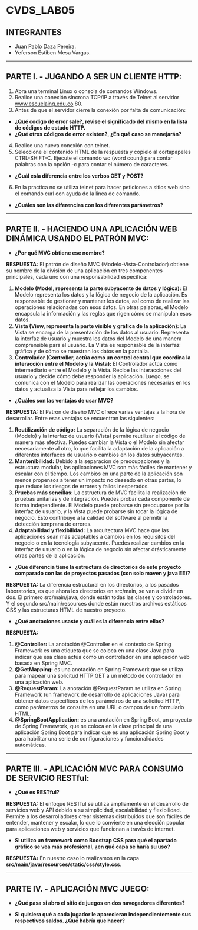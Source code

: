# CVDS_LAB05

## INTEGRANTES
- Juan Pablo Daza Pereira.
- Yeferson Estiben Mesa Vargas.
-------------------------------------
## PARTE I. - JUGANDO A SER UN CLIENTE HTTP:

1. Abra una terminal Linux o consola de comandos Windows.
2. Realice una conexión síncrona TCP/IP a través de Telnet al servidor www.escuelaing.edu.co 80.
3. Antes de que el servidor cierre la conexión por falta de comunicación:
- **¿Qué codigo de error sale?, revise el significado del mismo en la lista de códigos de estado HTTP.**
- **¿Qué otros códigos de error existen?, ¿En qué caso se manejarán?**
4. Realice una nueva conexión con telnet.
5. Seleccione el contenido HTML de la respuesta y copielo al cortapapeles CTRL-SHIFT-C. Ejecute el comando wc (word count) para contar palabras con la opción -c para contar el número de caracteres.
- **¿Cuál esla diferencia entre los verbos GET y POST?**
6. En la practica no se utiliza telnet para hacer peticiones a sitios web sino el comando curl con ayuda de la linea de comando.
- **¿Cuáles son las diferencias con los diferentes parámetros?**
-------------------------------------

## PARTE II. - HACIENDO UNA APLICACIÓN WEB DINÁMICA USANDO EL PATRÓN MVC:

- **¿Por qué MVC obtiene ese nombre?**

**RESPUESTA:** El patrón de diseño MVC (Modelo-Vista-Controlador) obtiene su nombre de la división de una aplicación en tres componentes principales, cada uno con una responsabilidad específica:
1. **Modelo (Model, representa la parte subyacente de datos y lógica):** El Modelo representa los datos y la lógica de negocio de la aplicación. Es responsable de gestionar y mantener los datos, así como de realizar las operaciones relacionadas con esos datos. En otras palabras, el Modelo encapsula la información y las reglas que rigen cómo se manipulan esos datos.
2. **Vista (View, representa la parte visible y gráfica de la aplicación):** La Vista se encarga de la presentación de los datos al usuario. Representa la interfaz de usuario y muestra los datos del Modelo de una manera comprensible para el usuario. La Vista es responsable de la interfaz gráfica y de cómo se muestran los datos en la pantalla.
3. **Controlador (Controller, actúa como un control central que coordina la interacción entre el Modelo y la Vista):** El Controlador actúa como intermediario entre el Modelo y la Vista. Recibe las interacciones del usuario y decide cómo debe responder la aplicación. Luego, se comunica con el Modelo para realizar las operaciones necesarias en los datos y actualiza la Vista para reflejar los cambios.

- **¿Cuáles son las ventajas de usar MVC?**

**RESPUESTA:** El Patrón de diseño MVC ofrece varias ventajas a la hora de desarrollar. Entre esas ventajas se encuentran las siguientes: 

1. **Reutilización de código:** La separación de la lógica de negocio (Modelo) y la interfaz de usuario (Vista) permite reutilizar el código de manera más efectiva. Puedes cambiar la Vista o el Modelo sin afectar necesariamente al otro, lo que facilita la adaptación de la aplicación a diferentes interfaces de usuario o cambios en los datos subyacentes.
2. **Mantenibilidad:** Debido a la separación de preocupaciones y la estructura modular, las aplicaciones MVC son más fáciles de mantener y escalar con el tiempo. Los cambios en una parte de la aplicación son menos propensos a tener un impacto no deseado en otras partes, lo que reduce los riesgos de errores y fallos inesperados.
3. **Pruebas más sencillas:** La estructura de MVC facilita la realización de pruebas unitarias y de integración. Puedes probar cada componente de forma independiente. El Modelo puede probarse sin preocuparse por la interfaz de usuario, y la Vista puede probarse sin tocar la lógica de negocio. Esto contribuye a la calidad del software al permitir la detección temprana de errores.
4. **Adaptabilidad y flexibilidad:** La arquitectura MVC hace que las aplicaciones sean más adaptables a cambios en los requisitos del negocio o en la tecnología subyacente. Puedes realizar cambios en la interfaz de usuario o en la lógica de negocio sin afectar drásticamente otras partes de la aplicación.

- **¿Qué diferencia tiene la estructura de directorios de este proyecto comparado con las de proyectos pasados (con solo maven y java EE)?**

**RESPUESTA:** La diferencia estructural en los directorios, a los pasados laboratorios, es que ahora los directorios en src/main, se van a dividir en dos. El primero src/main/java, donde están todas las clases y controladores. Y el segundo src/main/resources donde están nuestros archivos estáticos CSS y las estructuras HTML de nuestro proyecto.

- **¿Qué anotaciones usaste y cuál es la diferencia entre ellas?**

**RESPUESTA:**
1. **@Controller:** La anotación @Controller en el contexto de Spring Framework es una etiqueta que se coloca en una clase Java para indicar que esa clase actúa como un controlador en una aplicación web basada en Spring MVC.
2. **@GetMapping:** es una anotación en Spring Framework que se utiliza para mapear una solicitud HTTP GET a un método de controlador en una aplicación web.
3. **@RequestParam:** La anotación @RequestParam se utiliza en Spring Framework (un framework de desarrollo de aplicaciones Java) para obtener datos específicos de los parámetros de una solicitud HTTP, como parámetros de consulta en una URL o campos de un formulario HTML.
4. **@SpringBootApplication:** es una anotación en Spring Boot, un proyecto de Spring Framework, que se coloca en la clase principal de una aplicación Spring Boot para indicar que es una aplicación Spring Boot y para habilitar una serie de configuraciones y funcionalidades automáticas.

-------------------------------------
## PARTE III. - APLICACIÓN MVC PARA CONSUMO DE SERVICIO RESTful:

- **¿Qué es RESTful?**

**RESPUESTA:** El enfoque RESTful se utiliza ampliamente en el desarrollo de servicios web y API debido a su simplicidad, escalabilidad y flexibilidad. Permite a los desarrolladores crear sistemas distribuidos que son fáciles de entender, mantener y escalar, lo que lo convierte en una elección popular para aplicaciones web y servicios que funcionan a través de internet.


- **Si utilizo un framework como Boostrap CSS para qué el apartado gráfico se vea más profesional, ¿en qué capa se haría su uso?**

**RESPUESTA:** En nuestro caso lo realizamos en la capa **src/main/java/resources/static/css/style.css**.

-------------------------------------
## PARTE IV. - APLICACIÓN MVC JUEGO:

- **¿Qué pasa si abro el sitio de juegos en dos navegadores diferentes?**

- **Si quisiera qué a cada jugador le aparecieran independientemente sus respectivos saldos. ¿Qué habría que hacer?**